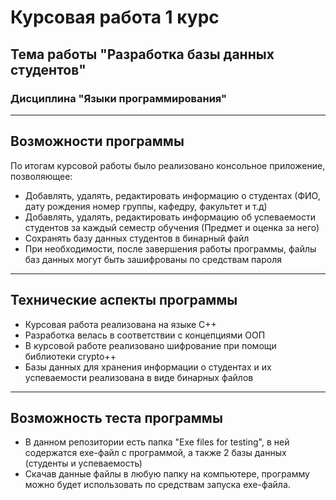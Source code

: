 # Курсовая работа 1 курс
## Тема работы "Разработка базы данных студентов"
### Дисциплина "Языки программирования"
____
## Возможности программы
По итогам курсовой работы было реализовано консольное приложение, позволяющее:
+ Добавлять, удалять, редактировать информацию о студентах (ФИО, дату рождения номер группы, кафедру, факультет и т.д)
+ Добавлять, удалять, редактировать информацию об успеваемости студентов за каждый семестр обучения (Предмет и оценка за него)
+ Сохранять базу данных студентов в бинарный файл
+ При необходимости, после завершения работы программы, файлы баз данных могут быть зашифрованы по средствам пароля
____
## Технические аспекты программы
+ Курсовая работа реализована на языке C++
+ Разработка велась в соответствии с концепциями ООП
+ В курсовой работе реализовано шифрование при помощи библиотеки crypto++
+ Базы данных для хранения информации о студентах и их успеваемости реализована в виде бинарных файлов
____
## Возможность теста программы
+ В данном репозитории есть папка "Exe files for testing", в ней содержатся exe-файл с программой, а также 2 базы данных (студенты и успеваемость)
+ Скачав данные файлы в любую папку на компьютере, программу можно будет использовать по средствам запуска exe-файла.
